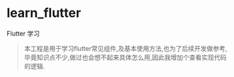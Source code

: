 # learn_flutter
Flutter 学习
> 本工程是用于学习flutter常见组件,及基本使用方法,也为了后续开发做参考,毕竟知识点不少,做过也会想不起来具体怎么用,因此我增加个查看实现代码的逻辑.

